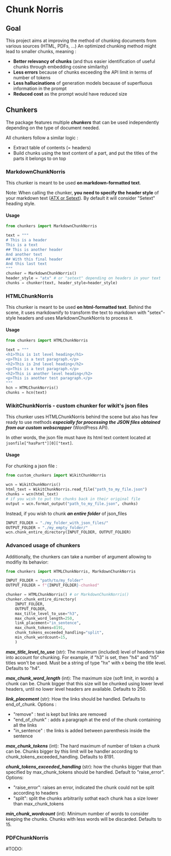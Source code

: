 # Chunk Norris

## Goal

This project aims at improving the method of chunking documents from various sources (HTML, PDFs, ...)
An optimized chunking method might lead to smaller chunks, meaning :
- **Better relevancy of chunks** (and thus easier identification of useful chunks through embedding cosine similarity)
- **Less errors** because of chunks exceeding the API limit in terms of number of tokens
- **Less hallucinations** of generation models because of superfluous information in the prompt
- **Reduced cost** as the prompt would have reduced size

## Chunkers

The package features multiple ***chunkers*** that can be used independently depending on the type of document needed.

All chunkers follow a similar logic :
- Extract table of contents (= headers)
- Build chunks using the text content of a part, and put the titles of the parts it belongs to on top

### MarkdownChunkNorris

This chunker is meant to be used **on markdown-formatted text**. 

Note: When calling the chunker, **you need to specify the header style** of your markdown text ([ATX or Setext](https://golem.ph.utexas.edu/~distler/maruku/markdown_syntax.html#header)). By default it will consider "Setext" heading style.

#### Usage

```py
from chunkers import MarkdownChunkNorris

text = """
# This is a header
This is a text
## This is another header
And another text
## With this final header
And this last text
"""
chunker = MarkdownChunkNorris()
header_style = "atx" # or "setext" depending on headers in your text
chunks = chunker(text, header_style=header_style)
```

### HTMLChunkNorris

This chunker is meant to be used **on html-formatted text**. Behind the scene, it uses markdownify to transform the text to markdown with "setex"-style headers and uses MarkdownChunkNorris to process it.

#### Usage

```py
from chunkers import HTMLChunkNorris

text = """
<h1>This is 1st level heading</h1>
<p>This is a test paragraph.</p>
<h2>This is 2nd level heading</h2>
<p>This is a test paragraph.</p>
<h2>This is another level heading</h2>
<p>This is another test paragraph.</p>
"""
hcn = HTMLChunkNorris()
chunks = hcn(text)
```

### WikitChunkNorris - custom chunker for wikit's json files

This chunker uses HTMLChunkNorris behind the scene but also has few ready to use methods ***especially for processing the JSON files obtained from our custom webscrapper*** (WordPress API).

In other words, the json file must have its html text content located at ```jsonfile["hasPart"][0]["text]```.

#### Usage

For chunking a json file :

```py
from custom_chunkers import WikitChunkNorris

wcn = WikitChunkNorris()
html_text = WikitChunkNorris.read_file("path_to_my_file.json")
chunks = wcn(html_text)
# if you wish to put the chunks back in their original file
output = wcn.format_output("path_to_my_file.json", chunks)
```

Instead, if you wish to chunk ***an entire folder*** of json_files
```py
INPUT_FOLDER = "./my_folder_with_json_files/"
OUTPUT_FOLDER = "./my_empty_folder/"
wcn.chunk_entire_directory(INPUT_FOLDER, OUTPUT_FOLDER)
```

### Advanced usage of chunkers

Additionally, the chunkers can take a number of argument allowing to modifiy its behavior:

```py
from chunkers import HTMLChunkNorris, MarkdownChunkNorris

INPUT_FOLDER = "path/to/my_folder"
OUTPUT_FOLDER = f"{INPUT_FOLDER}-chunked"

chunker = HTMLChunkNorris() # or MarkdownChunkNorris()
chunker.chunk_entire_directory(
    INPUT_FOLDER,
    OUTPUT_FOLDER,
    max_title_level_to_use="h3",
    max_chunk_word_length=250,
    link_placement="in_sentence",
    max_chunk_tokens=8191,
    chunk_tokens_exceeded_handling="split",
    min_chunk_wordcount=15,
    )
```

***max_title_level_to_use*** 
(str): The maximum (included) level of headers take into account for chunking. For example, if "h3" is set, then "h4" and "h5" titles won't be used. Must be a string of type "hx" with x being the title level. Defaults to "h4".

***max_chunk_word_length***
(int): The maximum size (soft limit, in words) a chunk can be. Chunk bigger that this size will be chunked using lower level headers, until no lower level headers are available. Defaults to 250.

***link_placement***
(str): How the links should be handled. Defaults to end_of_chunk.
Options :
- "remove" : text is kept but links are removed
- "end_of_chunk" : adds a paragraph at the end of the chunk containing all the links
- "in_sentence" : the links is added between parenthesis inside the sentence

***max_chunk_tokens***
(int): The hard maximum of number of token a chunk can be. Chunks bigger by this limit will be handler according to chunk_tokens_exceeded_handling. Defaults to 8191. 

***chunk_tokens_exceeded_handling***
(str): how the chunks bigger that than specified by max_chunk_tokens should be handled. Default to "raise_error".
Options: 
- "raise_error": raises an error, indicated the chunk could not be split according to headers
- "split": split the chunks arbitrarily sothat each chunk has a size lower than max_chunk_tokens

***min_chunk_wordcount***
(int): Minimum number of words to consider keeping the chunks. Chunks with less words will be discarded. Defaults to 15.

### PDFChunkNorris

#TODO: